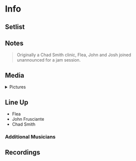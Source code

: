 # Info

## Setlist

## Notes

> Originally a Chad Smith clinic, Flea, John and Josh joined unannounced for a jam session.

## Media 

<details>
  <summary>Pictures</summary>
  <!--<img alt="Setlist" title="Setlist" src="_.jpg" height="200" />
  <img alt="Clipping" title="Clipping" src="_.jpg" height="200" />
  <img alt="Flyer" title="Flyer" src="_.jpg" height="200" />-->
</details>

## Line Up

* Flea
* John Frusciante
* Chad Smith

### Additional Musicians

## Recordings



